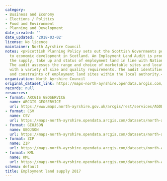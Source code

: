 ```yaml
---
category:
- Business and Economy
- Elections / Politics
- Food and Environment
- Planning and Development
date_created: ''
date_updated: '2018-03-02'
license: No licence
maintainer: North Ayrshire Council
notes: <p>Scottish Planning Policy sets out the Scottish Governments policies in relation
  to economic development in Scotland. An Employment Land Audit is produced to monitor
  the supply, take up and status of employment land in line with National Guidance.
  The audit assesses the range and choice of marketable sites and locations for businesses
  with a variety of size and quality requirements. The audit identifies the availability
  and constraints of employment land sites within the local authority.</p>
organization: North Ayrshire Council
original_dataset_link: https://maps-north-ayrshire.opendata.arcgis.com/maps/north-ayrshire::employment-land-supply-2017
records: null
resources:
- format: ARCGIS GEOSERVICE
  name: ARCGIS GEOSERVICE
  url: https://www.maps.north-ayrshire.gov.uk/arcgis/rest/services/AGOL/Open_Data_Portal2/MapServer/49
- format: CSV
  name: CSV
  url: https://maps-north-ayrshire.opendata.arcgis.com/datasets/north-ayrshire::employment-land-supply-2017.csv?outSR=%7B%22latestWkid%22%3A27700%2C%22wkid%22%3A27700%7D
- format: GEOJSON
  name: GEOJSON
  url: https://maps-north-ayrshire.opendata.arcgis.com/datasets/north-ayrshire::employment-land-supply-2017.geojson?outSR=%7B%22latestWkid%22%3A27700%2C%22wkid%22%3A27700%7D
- format: ZIP
  name: ZIP
  url: https://maps-north-ayrshire.opendata.arcgis.com/datasets/north-ayrshire::employment-land-supply-2017.zip?outSR=%7B%22latestWkid%22%3A27700%2C%22wkid%22%3A27700%7D
- format: KML
  name: KML
  url: https://maps-north-ayrshire.opendata.arcgis.com/datasets/north-ayrshire::employment-land-supply-2017.kml?outSR=%7B%22latestWkid%22%3A27700%2C%22wkid%22%3A27700%7D
schema: default
title: Employment land supply 2017
---
```

